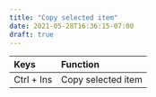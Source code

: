 ```yaml
---
title: "Copy selected item"
date: 2021-05-28T16:36:15-07:00
draft: true
---
```


| Keys                       | Function                                               |
|:---------------------------|:-------------------------------------------------------| 
| Ctrl + Ins                 | Copy selected item                                     |